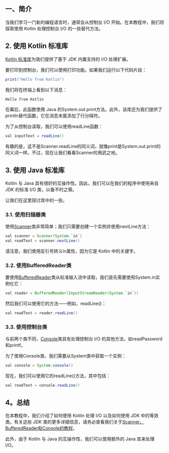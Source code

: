 ## 一、简介

当我们学习一门新的编程语言时，通常会从控制台 I/O 开始。在本教程中，我们将探索使用 Kotlin 处理控制台 I/O 的一些替代方法。

## 2. 使用 Kotlin 标准库

[Kotlin 标准库](https://kotlinlang.org/api/latest/jvm/stdlib/index.html)为我们提供了基于 JDK 内置支持的 I/O 处理扩展。

要打印到控制台，我们可以使用打印功能。如果我们运行以下代码片段：

```java
print("Hello from Kotlin")
```

我们将在终端上看到以下消息：

```bash
Hello from Kotlin
```

在幕后，此函数使用 Java 的System.out.print方法。此外，该库还为我们提供了println替代函数，它在消息末尾添加了行分隔符。

为了从控制台读取，我们可以使用readLine函数：

```java
val inputText = readLine()
```

有趣的是，这不是Scanner.readLine的同义词，就像print是System.out.print的同义词一样。不过，现在让我们看看Scanner的用武之地。

## 3. 使用 Java 标准库

Kotlin 与 Java 具有很好的互操作性。因此，我们可以在我们的程序中使用来自 JDK 的标准 I/O 类，以备不时之需。

让我们在这里探讨其中的一些。

### 3.1. 使用扫描器类

使用[Scanner](https://www.baeldung.com/java-scanner)类非常简单；我们只需要创建一个实例并使用nextLine方法：

```java
val scanner = Scanner(System.`in`)
val readText = scanner.nextLine()
```

请注意，我们使用反引号转义in属性，因为它是 Kotlin 中的关键字。

### 3.2. 使用BufferedReader类

要使用[BufferedReader](https://www.baeldung.com/java-buffered-reader)类从标准输入流中读取，我们首先需要使用System.in实例化它：

```java
val reader = BufferedReader(InputStreamReader(System.`in`))
```

然后我们可以使用它的方法——例如，readLine()：

```java
val readText = reader.readLine()
```

### 3.3. 使用控制台类

与前两个类不同，[Console](https://www.baeldung.com/java-console-input-output)类具有处理控制台 I/O 的其他方法，如readPassword和printf。

为了使用Console类，我们需要从System类中获取一个实例：

```java
val console = System.console()
```

现在，我们可以使用它的readLine()方法，其中包括：

```java
val readText = console.readLine()
```

## 4。总结

在本教程中，我们介绍了如何使用 Kotlin 处理 I/O 以及如何使用 JDK 中的等效类。有关这些 JDK 类的更多详细信息，请务必查看我们关于[Scanner](https://www.baeldung.com/bufferedreader-vs-console-vs-scanner-in-java)[、](https://www.baeldung.com/bufferedreader-vs-console-vs-scanner-in-java)[BufferedReader](https://www.baeldung.com/bufferedreader-vs-console-vs-scanner-in-java)[和](https://www.baeldung.com/bufferedreader-vs-console-vs-scanner-in-java)[Console](https://www.baeldung.com/bufferedreader-vs-console-vs-scanner-in-java)[的教程](https://www.baeldung.com/bufferedreader-vs-console-vs-scanner-in-java)。

此外，由于 Kotlin 与 Java 的互操作性，我们可以使用额外的 Java 库来处理 I/O。